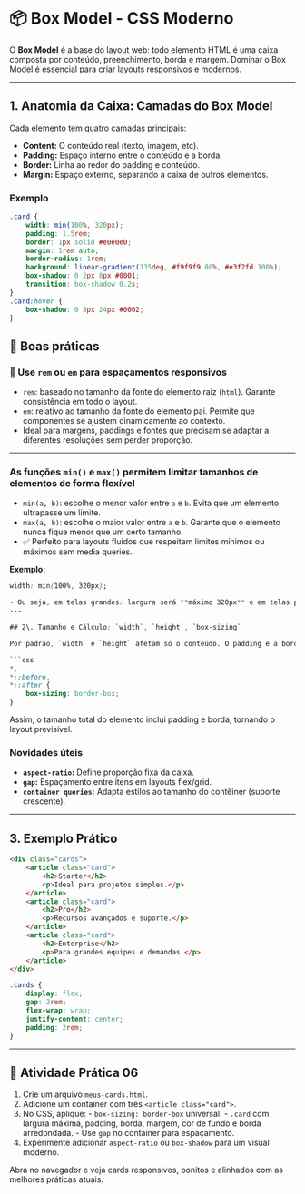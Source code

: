 # 📦 Box Model - CSS Moderno

O **Box Model** é a base do layout web: todo elemento HTML é uma caixa composta por conteúdo, preenchimento, borda e margem. Dominar o Box Model é essencial para criar layouts responsivos e modernos.

---

## 1\. Anatomia da Caixa: Camadas do Box Model

Cada elemento tem quatro camadas principais:

- **Content:** O conteúdo real (texto, imagem, etc).
- **Padding:** Espaço interno entre o conteúdo e a borda.
- **Border:** Linha ao redor do padding e conteúdo.
- **Margin:** Espaço externo, separando a caixa de outros elementos.

### Exemplo

```css
.card {
    width: min(100%, 320px);
    padding: 1.5rem;
    border: 1px solid #e0e0e0;
    margin: 1rem auto;
    border-radius: 1rem;
    background: linear-gradient(135deg, #f9f9f9 80%, #e3f2fd 100%);
    box-shadow: 0 2px 8px #0001;
    transition: box-shadow 0.2s;
}
.card:hover {
    box-shadow: 0 8px 24px #0002;
}
```

## 🧩 Boas práticas

### 🔹 Use `rem` ou `em` para espaçamentos responsivos
- `rem`: baseado no tamanho da fonte do elemento raiz (`html`). Garante consistência em todo o layout.
- `em`: relativo ao tamanho da fonte do elemento pai. Permite que componentes se ajustem dinamicamente ao contexto.
- Ideal para margens, paddings e fontes que precisam se adaptar a diferentes resoluções sem perder proporção.

---

### As funções `min()` e `max()` permitem limitar tamanhos de elementos de forma flexível
- `min(a, b)`: escolhe o menor valor entre `a` e `b`. Evita que um elemento ultrapasse um limite.
- `max(a, b)`: escolhe o maior valor entre `a` e `b`. Garante que o elemento nunca fique menor que um certo tamanho.
- ✅ Perfeito para layouts fluidos que respeitam limites mínimos ou máximos sem media queries.

**Exemplo:**
```css
width: min(100%, 320px);

- Ou seja, em telas grandes: largura será **máximo 320px** e em telas pequenas: largura será **100% do espaço disponível**
---

## 2\. Tamanho e Cálculo: `width`, `height`, `box-sizing`

Por padrão, `width` e `height` afetam só o conteúdo. O padding e a borda são somados. Para facilitar, use:

```css
*,
*::before,
*::after {
    box-sizing: border-box;
}
```

Assim, o tamanho total do elemento inclui padding e borda, tornando o layout previsível.

### Novidades úteis

- **`aspect-ratio`:** Define proporção fixa da caixa.
- **`gap`:** Espaçamento entre itens em layouts flex/grid.
- **`container queries`:** Adapta estilos ao tamanho do contêiner (suporte crescente).

---

## 3\. Exemplo Prático

```html
<div class="cards">
    <article class="card">
        <h2>Starter</h2>
        <p>Ideal para projetos simples.</p>
    </article>
    <article class="card">
        <h2>Pro</h2>
        <p>Recursos avançados e suporte.</p>
    </article>
    <article class="card">
        <h2>Enterprise</h2>
        <p>Para grandes equipes e demandas.</p>
    </article>
</div>
```

```css
.cards {
    display: flex;
    gap: 2rem;
    flex-wrap: wrap;
    justify-content: center;
    padding: 2rem;
}
```

---

## 🚀 Atividade Prática 06

1. Crie um arquivo `meus-cards.html`.
2. Adicione um container com três `<article class="card">`.
3. No CSS, aplique:
        - `box-sizing: border-box` universal.
        - `.card` com largura máxima, padding, borda, margem, cor de fundo e borda arredondada.
        - Use `gap` no container para espaçamento.
4. Experimente adicionar `aspect-ratio` ou `box-shadow` para um visual moderno.

Abra no navegador e veja cards responsivos, bonitos e alinhados com as melhores práticas atuais.